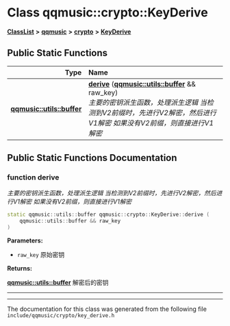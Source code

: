 

# Class qqmusic::crypto::KeyDerive



[**ClassList**](annotated.md) **>** [**qqmusic**](namespaceqqmusic.md) **>** [**crypto**](namespaceqqmusic_1_1crypto.md) **>** [**KeyDerive**](classqqmusic_1_1crypto_1_1KeyDerive.md)












































## Public Static Functions

| Type | Name |
| ---: | :--- |
|  [**qqmusic::utils::buffer**](classqqmusic_1_1utils_1_1buffer.md) | [**derive**](#function-derive) ([**qqmusic::utils::buffer**](classqqmusic_1_1utils_1_1buffer.md) && raw\_key) <br>_主要的密钥派生函数，处理派生逻辑 当检测到V2前缀时，先进行V2解密，然后进行V1解密 如果没有V2前缀，则直接进行V1解密_  |


























## Public Static Functions Documentation




### function derive 

_主要的密钥派生函数，处理派生逻辑 当检测到V2前缀时，先进行V2解密，然后进行V1解密 如果没有V2前缀，则直接进行V1解密_ 
```C++
static qqmusic::utils::buffer qqmusic::crypto::KeyDerive::derive (
    qqmusic::utils::buffer && raw_key
) 
```





**Parameters:**


* `raw_key` 原始密钥 



**Returns:**

[**qqmusic::utils::buffer**](classqqmusic_1_1utils_1_1buffer.md) 解密后的密钥 





        

<hr>

------------------------------
The documentation for this class was generated from the following file `include/qqmusic/crypto/key_derive.h`

